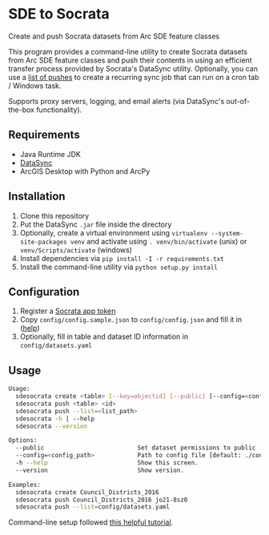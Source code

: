 # SDE to Socrata
Create and push Socrata datasets from Arc SDE feature classes

This program provides a command-line utility to create Socrata datasets
from Arc SDE feature classes and push their contents in using an efficient
transfer process provided by Socrata's DataSync utility. Optionally, you 
can use a [list of pushes](config/datasets.yaml) to create a recurring
sync job that can run on a cron tab / Windows task.

Supports proxy servers, logging, and email alerts (via DataSync's out-of-the-box 
functionality).

## Requirements
- Java Runtime JDK
- [DataSync](https://socrata.github.io/datasync/)
- ArcGIS Desktop with Python and ArcPy

## Installation
1. Clone this repository
2. Put the DataSync `.jar` file inside the directory
3. Optionally, create a virtual environment using `virtualenv --system-site-packages venv`
and activate using `. venv/bin/activate` (unix) or `venv/Scripts/activate` (windows)
4. Install dependencies via `pip install -I -r requirements.txt`
5. Install the command-line utility via `python setup.py install`

## Configuration
1. Register a [Socrata app token](http://dev.socrata.com/register)
2. Copy `config/config.sample.json` to `config/config.json` and fill it in ([help](http://socrata.github.io/datasync/resources/preferences-config.html))
3. Optionally, fill in table and dataset ID information in `config/datasets.yaml`

## Usage
```bash
Usage:
  sdesocrata create <table> [--key=objectid] [--public] [--config=<config_path>]
  sdesocrata push <table> <id>
  sdesocrata push --list=<list_path>
  sdesocrata -h | --help
  sdesocrata --version

Options:
  --public                          Set dataset permissions to public
  --config=<config_path>            Path to config file [default: ./config/config.json]
  -h --help                         Show this screen.
  --version                         Show version.

Examples:
  sdesocrata create Council_Districts_2016
  sdesocrata push Council_Districts_2016 jo21-8sz0
  sdesocrata push --list=config/datasets.yaml
```

Command-line setup followed [this helpful tutorial](https://stormpath.com/blog/building-simple-cli-interfaces-in-python/).